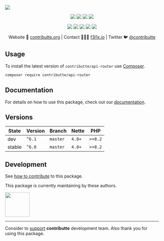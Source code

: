 ![](https://heatbadger.now.sh/github/readme/contributte/api-router/)

<p align=center>
  <a href="https://github.com/contributte/api-router/actions"><img src="https://badgen.net/github/checks/contributte/api-router/master"></a>
  <a href="https://coveralls.io/r/contributte/api-router"><img src="https://badgen.net/coveralls/c/github/contributte/api-router"></a>
  <a href="https://packagist.org/packages/contributte/api-router"><img src="https://badgen.net/packagist/dm/contributte/api-router"></a>
  <a href="https://packagist.org/packages/contributte/api-router"><img src="https://badgen.net/packagist/v/contributte/api-router"></a>
</p>
<p align=center>
  <a href="https://packagist.org/packages/contributte/api-router"><img src="https://badgen.net/packagist/php/contributte/api-router"></a>
  <a href="https://github.com/contributte/api-router"><img src="https://badgen.net/github/license/contributte/api-router"></a>
  <a href="https://bit.ly/ctteg"><img src="https://badgen.net/badge/support/gitter/cyan"></a>
  <a href="https://bit.ly/cttfo"><img src="https://badgen.net/badge/support/forum/yellow"></a>
  <a href="https://contributte.org/partners.html"><img src="https://badgen.net/badge/sponsor/donations/F96854"></a>
</p>

<p align=center>
Website 🚀 <a href="https://contributte.org">contributte.org</a> | Contact 👨🏻‍💻 <a href="https://f3l1x.io">f3l1x.io</a> | Twitter 🐦 <a href="https://twitter.com/contributte">@contributte</a>
</p>

## Usage

To install the latest version of `contributte/api-router` use [Composer](https://getcomposer.org).

```bash
composer require contributte/api-router
```

## Documentation

For details on how to use this package, check out our [documentation](.docs).

## Versions

| State  | Version | Branch   | Nette  | PHP     |
|--------|---------|----------|--------|---------|
| dev    | `^6.1`  | `master` | `4.0+` | `>=8.2` |
| stable | `^6.0`  | `master` | `4.0+` | `>=8.2` |

## Development

See [how to contribute](https://contributte.org/contributing.html) to this package.

This package is currently maintaining by these authors.

<a href="https://github.com/paveljanda">
  <img width="80" height="80" src="https://avatars2.githubusercontent.com/u/1488874?v=3&s=80">
</a>

-----

Consider to [support](https://contributte.org/partners.html) **contributte** development team.
Also thank you for using this package.
